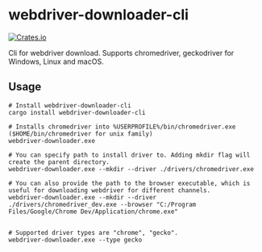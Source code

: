 # webdriver-downloader-cli

[![Crates.io][crates-badge]][crates-url]

[crates-badge]: https://img.shields.io/crates/v/webdriver-downloader-cli.svg
[crates-url]: https://crates.io/crates/webdriver-downloader-cli

Cli for webdriver download. Supports chromedriver, geckodriver for Windows, Linux and macOS.

## Usage

```shell
# Install webdriver-downloader-cli
cargo install webdriver-downloader-cli

# Installs chromedriver into %USERPROFILE%/bin/chromedriver.exe ($HOME/bin/chromedriver for unix family)
webdriver-downloader.exe

# You can specify path to install driver to. Adding mkdir flag will create the parent directory.
webdriver-downloader.exe --mkdir --driver ./drivers/chromedriver.exe

# You can also provide the path to the browser executable, which is useful for downloading webdriver for different channels.
webdriver-downloader.exe --mkdir --driver ./drivers/chromedriver_dev.exe --browser "C:/Program Files/Google/Chrome Dev/Application/chrome.exe"


# Supported driver types are "chrome", "gecko".
webdriver-downloader.exe --type gecko
```
